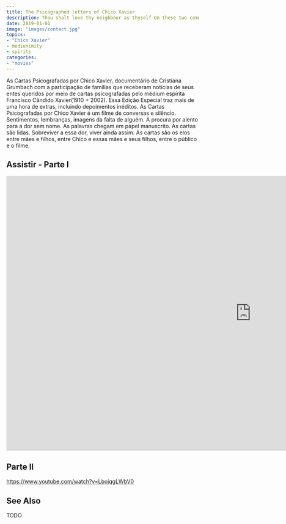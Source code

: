 ```yaml
---
title: The Psicographed letters of Chico Xavier
description: Thou shalt love thy neighbour as thyself On these two commandments hang all the Law the prophets Terence Stamp, Ron Moody
date: 2019-01-01
image: "images/contact.jpg"
topics:
- "Chico Xavier"
- mediunimity
- spirits
categories:
- "movies"
---
```


As Cartas Psicografadas por Chico Xavier, documentário de Cristiana Grumbach com a participação de famílias que receberam notícias de seus entes queridos por meio de cartas psicografadas pelo médium espírita Francisco Cândido Xavier(1910 + 2002). Essa Edição Especial traz mais de uma hora de extras, incluindo depoimentos inéditos. As Cartas Psicografadas por Chico Xavier é um filme de conversas e silêncio. Sentimentos, lembranças, imagens da falta de alguém. A procura por alento para a dor sem nome. As palavras chegam em papel manuscrito. As cartas são lidas. Sobreviver a essa dor, viver ainda assim. As cartas são os elos entre mães e filhos, entre Chico e essas mães e seus filhos, entre o público e o filme.  

## Assistir - Parte I
<iframe width="1280" height="720" src="https://www.youtube.com/embed/aIKYFT75vbc" frameborder="0" allow="accelerometer; autoplay; encrypted-media; gyroscope; picture-in-picture" allowfullscreen></iframe>

## Parte II
https://www.youtube.com/watch?v=LboiqgLWbV0


## See Also
TODO



